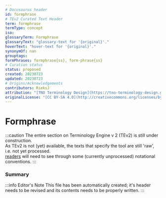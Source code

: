 ```yaml
---
# Docusaurus header
id: formphrase
# TEv2 Curated Text Header
term: formphrase
termType: concept
isa:
glossaryTerm: Formphrase
glossaryText: "glossary-text for '{original}'."
hoverText: "hover-text for '{original}'."
synonymOf: nan
grouptags:
formPhrases: formphrase{ss}, form-phrase{ss}
# Curation status
status: proposed
created: 20230723
updated: 20230723
# Origins/Acknowledgements
contributors: RieksJ
attribution: "[TNO Terminology Design](https://tno-terminology-design.github.io/tev2-specifications/docs/tev2)"
originalLicense: "[CC BY-SA 4.0](http://creativecommons.org/licenses/by-sa/4.0/?ref=chooser-v1)"
---
```


# Formphrase

:::caution
The entire section on Terminology Engine v 2 (TEv2) is still under construction.<br/>
As TEv2 is not (yet) available, the texts that specify the tool are still 'raw', i.e. not yet processed.<br/>[readers](@) will need to see through some (currently unprocessed) notational conventions.
:::

### Summary

:::info Editor's Note
This file has been automatically created; it's header needs to be revised and its contents needs to be properly written.
:::
